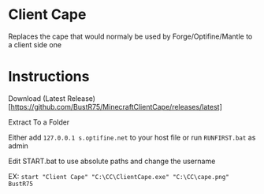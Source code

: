 # Client Cape
Replaces the cape that would normaly be used by Forge/Optifine/Mantle to a client side one

# Instructions
Download (Latest Release)[https://github.com/BustR75/MinecraftClientCape/releases/latest]

Extract To a Folder

Either add `127.0.0.1 s.optifine.net` to your host file or run `RUNFIRST.bat` as admin

Edit START.bat to use absolute paths and change the username

EX: `start "Client Cape" "C:\CC\ClientCape.exe" "C:\CC\cape.png" BustR75`